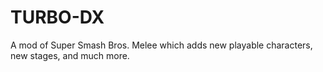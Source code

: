# TURBO-DX
A mod of Super Smash Bros. Melee which adds new playable characters, new stages, and much more.
